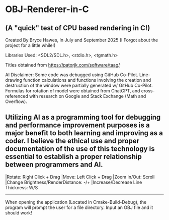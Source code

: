 # OBJ-Renderer-in-C                                                                     
(A "quick" test of CPU based rendering in C!)
------------------------------------------------------------------------------------------------
Created By Bryce Hawes, In July and September 2025
(I Forgot about the project for a little while!)

Libraries Used:
<SDL2/SDL.h>, <stdio.h>, <tgmath.h>

Titles obtained from https://patorjk.com/software/taag/

AI Disclaimer:
Some code was debugged using GitHub Co-Pilot. Line-drawing function calculations and functions
involving the creation and destruction of the window were partially generated w/ GitHub Co-Pilot.
Formulas for rotation of model were obtained from ChatGPT, and cross-referenced with research on
Google and Stack Exchange (Math and Overflow).

Utilizing AI as a programming tool for debugging and performance improvement purposes is a major 
benefit to both learning and improving as a coder. I believe the ethical use and proper 
documentation of the use of this technology is essential to establish a proper relationship
between programmers and AI. 
------------------------------------------------------------------------------------------------
|Rotate:                              Right Click + Drag
|Move:                                Left Click + Drag
|Zoom In/Out:                         Scroll
|Change Brightness/RenderDistance:    -/+
|Increase/Decrease Line Thickness:    W/S

------------------------------------------------------------------------------------------------
When opening the application (Located in Cmake-Build-Debug), the program will prompt the user
for a file directory. Input an OBJ file and it should work!
